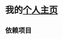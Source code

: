 # 我的[个人主页](https://azure2870.github.io/homepage/)

## 依赖项目
[](https://github.com/metowolf/Meting)
[](https://aplayer.js.org/)
